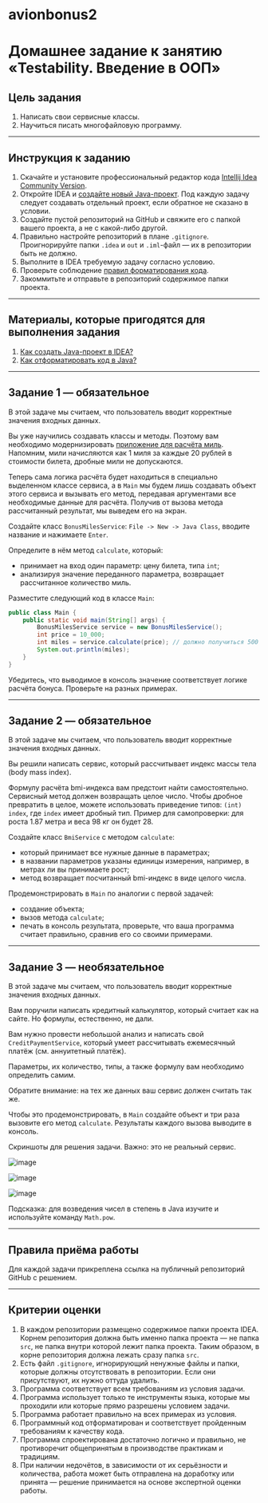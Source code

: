 # avionbonus2
# Домашнее задание к занятию «Testability. Введение в ООП»

## Цель задания

1. Написать свои сервисные классы.
2. Научиться писать многофайловую программу.

------

## Инструкция к заданию

1. Скачайте и установите профессиональный редактор кода [Intellij Idea Community Version](https://www.jetbrains.com/idea/download/).
1. Откройте IDEA и [создайте новый Java-проект](QA_Java_Idea_Create.md). Под каждую задачу следует создавать отдельный проект, если обратное не сказано в условии.
2. Создайте пустой репозиторий на GitHub и свяжите его с папкой вашего проекта, а не с какой-либо другой.
3. Правильно настройте репозиторий в плане `.gitignore`. Проигнорируйте папки `.idea` и `out` и `.iml`-файл — их в репозитории быть не должно.
4. Выполните в IDEA требуемую задачу согласно условию.
5. Проверьте соблюдение [правил форматирования кода](QA_Java_Idea_Format.md).
6. Закоммитьте и отправьте в репозиторий содержимое папки проекта.

------

## Материалы, которые пригодятся для выполнения задания

1. [Как создать Java-проект в IDEA?](QA_Java_Idea_Create.md)
1. [Как отформатировать код в Java?](QA_Java_Idea_Format.md)

------

## Задание 1 — обязательное

В этой задаче мы считаем, что пользователь вводит корректные значения входных данных.

Вы уже научились создавать классы и методы. Поэтому вам необходимо модернизировать [приложение для расчёта миль](./HW_PRIMITIVES.md). Напомним, мили начисляются как 1 миля за каждые 20 рублей в стоимости билета, дробные мили не допускаются. 

Теперь сама логика расчёта будет находиться в специально выделенном классе сервиса, а в `Main` мы будем лишь создавать объект этого сервиса и вызывать его метод, передавая аргументами все необходимые данные для расчёта. Получив от вызова метода рассчитанный результат, мы выведем его на экран.

Создайте класс `BonusMilesService`: `File -> New -> Java Class`, вводите название и нажимаете `Enter`.

Определите в нём метод `calculate`, который:
* принимает на вход один параметр: цену билета, типа `int`;
* анализируя значение переданного параметра, возвращает рассчитанное количество миль.

Разместите следующий код в классе `Main`:

```java
public class Main {
    public static void main(String[] args) {
        BonusMilesService service = new BonusMilesService();
        int price = 10_000;
        int miles = service.calculate(price); // должно получиться 500
        System.out.println(miles);
    }
}
```

Убедитесь, что выводимое в консоль значение соответствует логике расчёта бонуса. Проверьте на разных примерах.

------

## Задание 2 — обязательное

В этой задаче мы считаем, что пользователь вводит корректные значения входных данных.

Вы решили написать сервис, который рассчитывает индекс массы тела (body mass index).

Формулу расчёта bmi-индекса вам предстоит найти самостоятельно.
Сервисный метод должен возвращать целое число. Чтобы дробное превратить в целое, можете использовать приведение типов: `(int) index`, где `index` имеет дробный тип.
Пример для самопроверки: для роста 1.87 метра и веса 98 кг он будет 28.

Создайте класс `BmiService` с методом `calculate`:
* который принимает все нужные данные в параметрах;
* в названии параметров указаны единицы измерения, например, в метрах ли вы принимаете рост;
* метод возвращает посчитанный bmi-индекс в виде целого числа.

Продемонстрировать в `Main` по аналогии с первой задачей:
* создание объекта;
* вызов метода `calculate`;
* печать в консоль результата, проверьте, что ваша программа считает правильно, сравнив его со своими примерами.

------

## Задание 3 — необязательное

В этой задаче мы считаем, что пользователь вводит корректные значения входных данных.

Вам поручили написать кредитный калькулятор, который считает как на сайте. Но формулы, естественно, не дали.

Вам нужно провести небольшой анализ и написать свой `CreditPaymentService`, который умеет рассчитывать ежемесячный платёж (см. аннуитетный платёж).

Параметры, их количество, типы, а также формулу вам необходимо определить самим.

Обратите внимание: на тех же данных ваш сервис должен считать так же.

Чтобы это продемонстрировать, в `Main` создайте объект и три раза вызовите его метод `calculate`. Результаты каждого вызова выводите в консоль.

Скриншоты для решения задачи. Важно: это не реальный сервис.

![image](https://user-images.githubusercontent.com/53707586/212545840-11c9918b-832a-4f19-9ade-29e5c259ecf8.png)

![image](https://user-images.githubusercontent.com/53707586/212545847-3b72640a-3c13-49dd-bacd-0020c8d4966a.png)

![image](https://user-images.githubusercontent.com/53707586/212545851-949d5826-82dc-47f7-b18a-e476819633af.png)

Подсказка: для возведения чисел в степень в Java изучите и используйте команду `Math.pow`.

------

## Правила приёма работы

Для каждой задачи прикреплена ссылка на публичный репозиторий GitHub с решением.


------

## Критерии оценки

1. В каждом репозитории размещено содержимое папки проекта IDEA. Корнем репозитория должна быть именно папка проекта — не папка `src`, не папка внутри которой лежит папка проекта. Таким образом, в корне репозитория должна лежать сразу папка `src`.
1. Есть файл `.gitignore`, игнорирующий ненужные файлы и папки, которые должны отсутствовать в репозитории. Если они присутствуют, их нужно оттуда удалить.
1. Программа соответствует всем требованиям из условия задачи.
1. Программа использует только те инструменты языка, которые мы проходили или которые прямо разрешены условием задачи.
1. Программа работает правильно на всех примерах из условия.
1. Программный код отформатирован и соответствует пройденным требованиям к качеству кода.
1. Программа спроектирована достаточно логично и правильно, не противоречит общепринятым в производстве практикам и традициям.
1. При наличии недочётов, в зависимости от их серьёзности и количества, работа может быть отправлена на доработку или принята — решение принимается на основе экспертной оценки работы.
